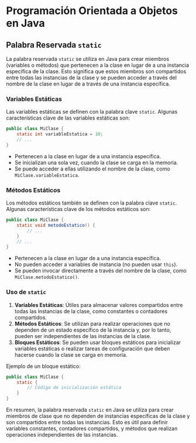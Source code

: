 
# Programación Orientada a Objetos en Java

## Palabra Reservada `static`

La palabra reservada `static` se utiliza en Java para crear miembros (variables o métodos) que pertenecen a la clase en lugar de a una instancia específica de la clase. Esto significa que estos miembros son compartidos entre todas las instancias de la clase y se pueden acceder a través del nombre de la clase en lugar de a través de una instancia específica.

### Variables Estáticas

Las variables estáticas se definen con la palabra clave `static`. Algunas características clave de las variables estáticas son:

```java
public class MiClase {
    static int variableEstatica = 10;
    // ...
}
```

- Pertenecen a la clase en lugar de a una instancia específica.
- Se inicializan una sola vez, cuando la clase se carga en la memoria.
- Se puede acceder a ellas utilizando el nombre de la clase, como `MiClase.variableEstatica`.

### Métodos Estáticos

Los métodos estáticos también se definen con la palabra clave `static`. Algunas características clave de los métodos estáticos son:

```java
public class MiClase {
    static void metodoEstatico() {
        // ...
    }
    // ...
}
```

- Pertenecen a la clase en lugar de a una instancia específica.
- No pueden acceder a variables de instancia (no pueden usar `this`).
- Se pueden invocar directamente a través del nombre de la clase, como `MiClase.metodoEstatico()`.

### Uso de `static`

1. **Variables Estáticas**: Útiles para almacenar valores compartidos entre todas las instancias de la clase, como constantes o contadores compartidos.
2. **Métodos Estáticos**: Se utilizan para realizar operaciones que no dependen de un estado específico de la instancia y, por lo tanto, pueden ser independientes de las instancias de la clase.
3. **Bloques Estáticos**: Se pueden usar bloques estáticos para inicializar variables estáticas o realizar tareas de configuración que deben hacerse cuando la clase se carga en memoria.

Ejemplo de un bloque estático:

```java
public class MiClase {
    static {
        // Código de inicialización estática
    }
}
```

En resumen, la palabra reservada `static` en Java se utiliza para crear miembros de clase que no dependen de instancias específicas de la clase y son compartidos entre todas las instancias. Esto es útil para definir variables constantes, contadores compartidos, y métodos que realizan operaciones independientes de las instancias.
